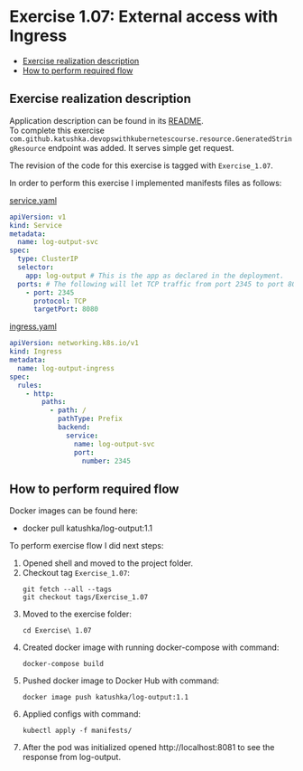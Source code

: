 # Exercise 1.07: External access with Ingress

<!-- TOC -->
* [Exercise realization description](#exercise-realization-description)
* [How to perform required flow](#how-to-perform-required-flow)
<!-- TOC -->

## Exercise realization description

Application description can be found in its [README](../log-output/README.md).  
To complete this exercise `com.github.katushka.devopswithkubernetescourse.resource.GeneratedStringResource` endpoint was added.
It serves simple get request.

The revision of the code for this exercise is tagged with `Exercise_1.07`.

In order to perform this exercise I implemented manifests files as follows:

[service.yaml](./manifests/service.yaml)
```yaml
apiVersion: v1
kind: Service
metadata:
  name: log-output-svc
spec:
  type: ClusterIP
  selector:
    app: log-output # This is the app as declared in the deployment.
  ports: # The following will let TCP traffic from port 2345 to port 8080.
    - port: 2345
      protocol: TCP
      targetPort: 8080
```
[ingress.yaml](./manifests/service.yaml)
```yaml
apiVersion: networking.k8s.io/v1
kind: Ingress
metadata:
  name: log-output-ingress
spec:
  rules:
    - http:
        paths:
          - path: /
            pathType: Prefix
            backend:
              service:
                name: log-output-svc
                port:
                  number: 2345
```
## How to perform required flow

Docker images can be found here:
- docker pull katushka/log-output:1.1

To perform exercise flow I did next steps:

1. Opened shell and moved to the project folder.
2. Checkout tag `Exercise_1.07`:
    ```shell
    git fetch --all --tags
    git checkout tags/Exercise_1.07
    ```
3. Moved to the exercise folder:
    ```shell
    cd Exercise\ 1.07
    ```
4. Created docker image with running docker-compose with command:  
    ```shell
    docker-compose build
    ```
5. Pushed docker image to Docker Hub with command:
    ```shell
    docker image push katushka/log-output:1.1
    ```
6. Applied configs with command:  
    ```shell
    kubectl apply -f manifests/
    ```
7. After the pod was initialized opened http://localhost:8081 to see the response from log-output.
